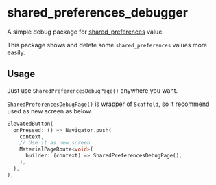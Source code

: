 # shared_preferences_debugger

A simple debug package for [shared_preferences](https://pub.dev/packages/shared_preferences) value.

This package shows and delete some `shared_preferences` values more easily.

## Usage

Just use `SharedPreferencesDebugPage()` anywhere you want.

`SharedPreferencesDebugPage()` is wrapper of `Scaffold`, so it recommend used as new screen as below.

```dart
ElevatedButton(
  onPressed: () => Navigator.push(
    context,
    // Use it as new screen.
    MaterialPageRoute<void>(
      builder: (context) => SharedPreferencesDebugPage(),
    ),
  ),
),
```
